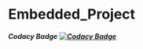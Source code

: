 # Embedded_Project
##### Codacy Badge  [![Codacy Badge](https://app.codacy.com/project/badge/Grade/2ff63a08d4fd4a1db585fdf52b17b1ce)](https://www.codacy.com/gh/Akansha-nageshwar/Embedded_Project/dashboard?utm_source=github.com&amp;utm_medium=referral&amp;utm_content=Akansha-nageshwar/Embedded_Project&amp;utm_campaign=Badge_Grade)
